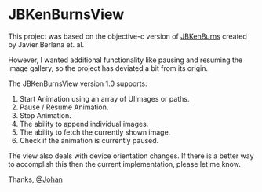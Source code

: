 # JBKenBurnsView
This project was based on the objective-c version of [JBKenBurns](https://github.com/jberlana/JBKenBurns) created by Javier Berlana et. al.

However, I wanted additional functionality like pausing and resuming the image gallery, so the project has deviated a bit from its origin.

The JBKenBurnsView version 1.0 supports:

1. Start Animation using an array of UIImages or paths.
2. Pause / Resume Animation.
3. Stop Animation.
4. The ability to append individual images.
5. The ability to fetch the currently shown image.
6. Check if the animation is currently paused.

The view also deals with device orientation changes. If there is a better way to accomplish this then the current implementation, please let me know.

Thanks,
[@Johan](http://twitter.com/JohanHWB)
